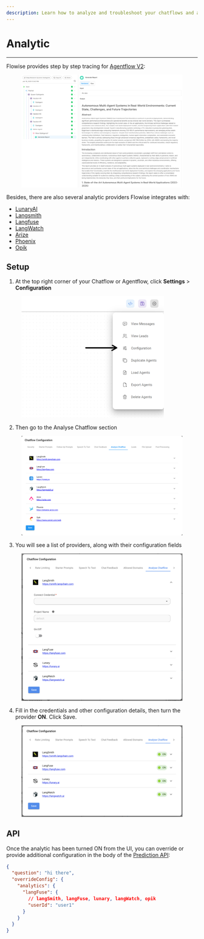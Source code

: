 ```yaml
---
description: Learn how to analyze and troubleshoot your chatflows and agentflows
---
```


# Analytic

***

Flowise provides step by step tracing for [Agentflow V2](../agentflowv2.md):

<figure><img src="../../.gitbook/assets/image (332).png" alt=""><figcaption></figcaption></figure>

Besides, there are also several analytic providers Flowise integrates with:

* [LunaryAI](https://lunary.ai/)
* [Langsmith](https://smith.langchain.com/)
* [Langfuse](https://langfuse.com/)
* [LangWatch](https://langwatch.ai/)
* [Arize](https://arize.com/)
* [Phoenix](https://phoenix.arize.com/)
* [Opik](https://www.comet.com/site/products/opik/)

## Setup

1. At the top right corner of your Chatflow or Agentflow, click **Settings** > **Configuration**

<figure><img src="../../.gitbook/assets/analytic-1.webp" alt="Screenshot of user clicking in the configuration menu" width="375"><figcaption></figcaption></figure>

2. Then go to the Analyse Chatflow section

<figure><img src="../../.gitbook/assets/analytic-2.png" alt="Screenshot of the Analyse Chatflow section with the different Analytics providers"><figcaption></figcaption></figure>

3. You will see a list of providers, along with their configuration fields

<figure><img src="../../.gitbook/assets/image (82).png" alt="Screenshot of an analytics provider with credentials fields expanded"><figcaption></figcaption></figure>

4. Fill in the credentials and other configuration details, then turn the provider **ON**. Click Save.

<figure><img src="../../.gitbook/assets/image (83).png" alt="Screenshot of analytics providers enabled"><figcaption></figcaption></figure>

## API

Once the analytic has been turned ON from the UI, you can override or provide additional configuration in the body of the [Prediction API](api.md#prediction-api):

```json
{
  "question": "hi there",
  "overrideConfig": {
    "analytics": {
      "langFuse": {
        // langSmith, langFuse, lunary, langWatch, opik
        "userId": "user1"
      }
    }
  }
}
```

